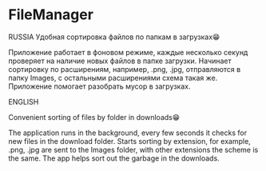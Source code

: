 # FileManager
RUSSIA
Удобная сортировка файлов по папкам в загрузках😁

Приложение работает в фоновом режиме, каждые несколько секунд проверяет на наличие новых файлов в папке загрузки. 
Начинает сортировку по расширениям, например, .png, .jpg, отправляются в папку Images, с остальными расширениями схема такая же.
Приложение помогает разобрать мусор в загрузках.

ENGLISH

Convenient sorting of files by folder in downloads😁

The application runs in the background, every few seconds it checks for new files in the download folder. 
Starts sorting by extension, for example, .png, .jpg are sent to the Images folder, with other extensions the scheme is the same.
The app helps sort out the garbage in the downloads.
